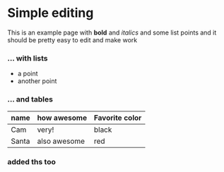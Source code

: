 # Simple editing

This is an example page with **bold** and *italics* and some list points
and it
should be pretty easy to edit and make work

### ... with lists
  * a point
  * another point

### ... and tables
| name     | how awesome  | Favorite color |
| -------- | ------------ | -------------- |
| Cam      | very!        | black          |
| Santa    | also awesome | red            |


### added ths too
